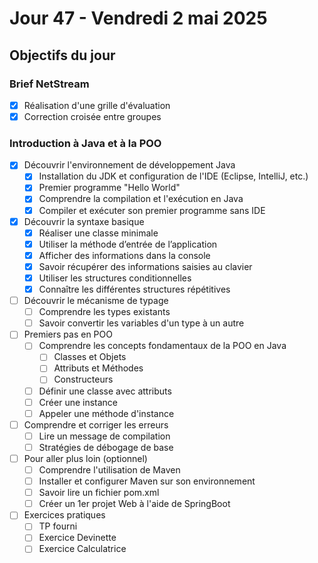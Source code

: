 # Jour 47 - Vendredi 2 mai 2025

## Objectifs du jour

### Brief NetStream

- [X] Réalisation d'une grille d'évaluation
- [X] Correction croisée entre groupes

### Introduction à Java et à la POO

- [X] Découvrir l'environnement de développement Java
  - [X] Installation du JDK et configuration de l'IDE (Eclipse, IntelliJ, etc.)
  - [X] Premier programme "Hello World"
  - [X] Comprendre la compilation et l'exécution en Java
  - [X] Compiler et exécuter son premier programme sans IDE

- [X] Découvrir la syntaxe basique
  - [X] Réaliser une classe minimale
  - [X] Utiliser la méthode d’entrée de l’application
  - [X] Afficher des informations dans la console
  - [X] Savoir récupérer des informations saisies au clavier
  - [X] Utiliser les structures conditionnelles
  - [X] Connaître les différentes structures répétitives

- [ ] Découvrir le mécanisme de typage 
  - [ ] Comprendre les types existants
  - [ ] Savoir convertir les variables d'un type à un autre

- [ ] Premiers pas en POO
  - [ ] Comprendre les concepts fondamentaux de la POO en Java
    - [ ] Classes et Objets
    - [ ] Attributs et Méthodes
    - [ ] Constructeurs
  - [ ] Définir une classe avec attributs
  - [ ] Créer une instance
  - [ ] Appeler une méthode d'instance

- [ ] Comprendre et corriger les erreurs
  - [ ] Lire un message de compilation
  - [ ] Stratégies de débogage de base

- [ ] Pour aller plus loin (optionnel)
  - [ ] Comprendre l'utilisation de Maven
  - [ ] Installer et configurer Maven sur son environnement
  - [ ] Savoir lire un fichier pom.xml
  - [ ] Créer un 1er projet Web à l'aide de SpringBoot

- [ ] Exercices pratiques
  - [ ] TP fourni
  - [ ] Exercice Devinette
  - [ ] Exercice Calculatrice